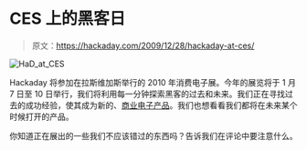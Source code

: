 # CES 上的黑客日

> 原文：<https://hackaday.com/2009/12/28/hackaday-at-ces/>

![](img/cfe50ef6ae2519c43a2aea02edc8c22a.png "HaD_at_CES")

Hackaday 将参加在拉斯维加斯举行的 2010 年消费电子展。今年的展览将于 1 月 7 日至 10 日举行，我们将利用每一分钟探索黑客的过去和未来。我们正在寻找过去的成功经验，使其成为新的、[商业电子产品](http://hackaday.com/2009/12/23/bluetooth-handset-hacks/)。我们也想看看我们都将在未来某个时候打开的产品。

你知道正在展出的一些我们不应该错过的东西吗？告诉我们在评论中要注意什么。